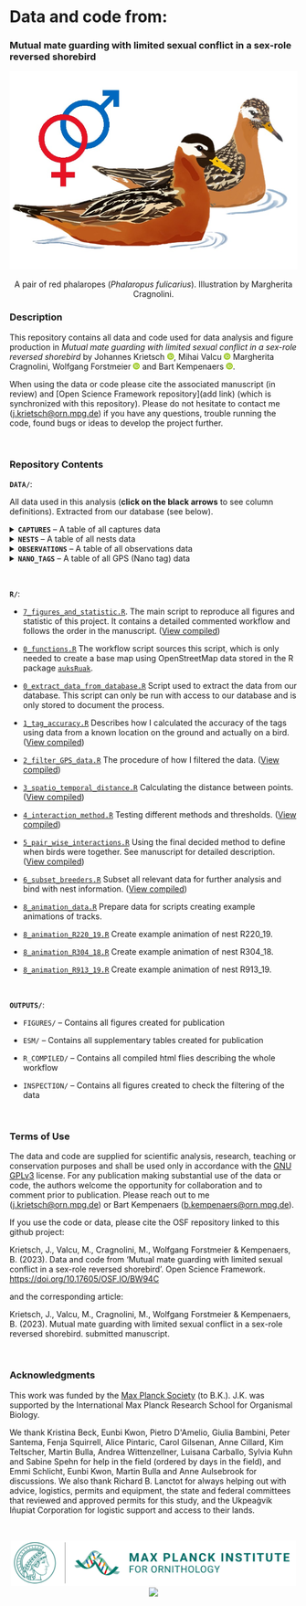 # **Data and code from:**

### Mutual mate guarding with limited sexual conflict in a sex-role reversed shorebird

<p align="center">
  <img width="600" src="./DATA/ILLUSTRATIONS/reph_pair.jpg">
</p>  

<p align="center" >A pair of red phalaropes (<i>Phalaropus fulicarius</i>). Illustration by Margherita Cragnolini.</p>

### **Description**

This repository contains all data and code used for data analysis and figure production in *Mutual mate guarding with limited sexual conflict in a sex-role reversed shorebird* by 
Johannes Krietsch [![ORCID_ID](./DATA/ILLUSTRATIONS/ORCID_ID_logo.png)](https://orcid.org/0000-0002-8080-1734), 
Mihai Valcu [![ORCID_ID](./DATA/ILLUSTRATIONS/ORCID_ID_logo.png)](https://orcid.org/0000-0002-6907-7802)
Margherita Cragnolini, 
Wolfgang Forstmeier [![ORCID_ID](./DATA/ILLUSTRATIONS/ORCID_ID_logo.png)](https://orcid.org/0000-0002-5984-8925) and 
Bart Kempenaers [![ORCID_ID](./DATA/ILLUSTRATIONS/ORCID_ID_logo.png)](https://orcid.org/0000-0002-7505-5458).  
  
When using the data or code please cite the associated manuscript (in review) and [Open Science Framework repository](add link) (which is synchronized with this repository). Please do not hesitate to contact me (j.krietsch@orn.mpg.de) if you have any questions, trouble running the code, found bugs or ideas to develop the project further. 


<p>&nbsp;</p>

### **Repository Contents**


**`DATA/`**:

All data used in this analysis (**click on the black arrows** to see column definitions). Extracted from our database (see below).

<details>
  <summary> <b><code>CAPTURES</code></b> – A table of all captures data</summary>
  
  Columns are defined as:

  1.	`year_`: year
  2.	`ID`: metal band id
  3.	`UL`: upper left colour bands
  4.	`UR`: upper right colour bands
  5.	`LL`: lower left colour bands
  6.	`LR`: lower right colour bands
  7.  `gps_tagID`: id of the GPS tag 
  8.	`sex`: field and genetic sex (F = female & M = male)
  9.  `lat`: capture location latitude (decimal degrees)
  10. `lon`: capture location longitude (decimal degrees)
  11. `caught_time`: date and time caught
  12. `dead`: bird was found dead = 1 or was caught alive = 0

</details>


<details>
  <summary> <b><code>NESTS</code></b> – A table of all nests data</summary>
  
  Columns are defined as:

  1.	`data_type`: data types (see methods)
  2.	`year_`: year
  3.	`nestID`: unique nest id
  4.	`male_id`: male metal band id
  5.	`female_id`: female metal band id
  6.	`male_assigned`: how the male was assigned: 0 = not, 1 = field, 2 = genetically, 3 = only GPStag
  7.	`female_assigned`: how the female was assigned: 0 = not, 1 = field, 2 = genetically, 3 = only GPStag
  8.	`found_datetime`: date and time the nest was found
  9.  `clutch_size`: total clutch size
  10. `initiation`: estimated date and time the first egg was laid
  11. `initiation_method`: method with which the initiation date was estimated
  12. `egg1`: estimated lay date of the first egg
  13. `egg2`: estimated lay date of the second egg
  14. `egg3`: estimated lay date of the third egg  
  15. `egg4`: estimated lay date of the forth egg  
  16. `hatching_datetime`: method with which the hatching date was estimated
  17. `nest_state`: last nest state: I = Incubated (active  nest), P = Predated, D = Deserted, H = Hatched (received hatched chicks), 
                    U = Unknown, O = Observer (collected withour replacement)     
  18. `nest_state_date`: date and time the nest state was based on 
  19. `lat`: nest location latitude (decimal degrees)
  20. `lon`: nest location longitude (decimal degrees)
  21. `parentage`: logic if parentage was possible     
  22. `anyEPY`: logic if any extra-pair young were found in the clutch
  23. `N_parentage`: number of eggs with parentage data
  24. `N_EPY`: number of extra-pair young
  25. `female_clutch`: sequence of female clutches based on the initiation date (1st, 2nd or 3rd clutch) within season
  26. `N_female_clutch`: total number of clutches within season
  27. `polyandrous`: logic if the female was social polyandrous
  28. `male_clutch`: sequence of male clutches based on the initiation date (1st or 2nd clutch) within season   
  29. `N_male_clutch`: total number of clutches within season     
  30. `clutch_together`: sequence of pairwise clutches based on the initiation date (1st or 2nd clutch) within season   
  31. `renesting_male`: logic if the male was renesting
  32. `m_tagged`: logic if the male was equipped with a GPS tag
  33. `f_tagged`: logic if the female was equipped with a GPS tag

</details>


<details>
  <summary> <b><code>OBSERVATIONS</code></b> – A table of all observations data</summary>
  
  Columns are defined as:

  1.	`year_`: year 
  2.	`datetime_`: date and time of the observation
  3.	`obs_id`: unique observation id
  4.	`ID`: metal band id
  5.	`UL`: upper left colour bands
  6.	`UR`: upper right colour bands
  7.	`LL`: lower left colour bands
  8.	`LR`: lower right colour bands
  9.	`sex`: field and genetic sex (F = female & M = male)
  10. `lat`: nest location latitude (decimal degrees)
  11. `lon`: nest location longitude (decimal degrees)
  12.	`study_site`: logic if observation was within the intensive study site 
  13.	`habitat`: habitat the bird was in (W = water, G = ground)
  14.	`aggres`: type of aggression D = Displacement/Chase, F = Fight, B = Beak Pointing, O = Other (see comments) 
                and 0 = Receiver or 1 = Initiator (e.g. focal is initiating F) or nothing (if not identified)
  15.	`displ`: type of display: K = Kissing, P = Parallel Swim, F = Flapping and  0 = Receiver (e.g. F0) or 
                1 = Initiator (e.g. focal is initiating P) or nothing (if not identified)
  16.	`cop`: Copulation: S = Successful copulation, A = Attempted copulation + 0 = Receiver or 
             1 = Initiator/Invitation (e.g. focal is inviting male to copulate) or nothing (if not identified)
  17.	`cop_inv`:  copulation with invitation: 1 = focal invited (presented tail), 0 = Copulation without invitation  
  18.	`flight`: Flight: F = Flight, C = Chase, CF = Circle Flight + 0 = Receiver or 1 = Initiator 
                (e.g. focal is chasing, displaying, etc.) or nothing (if not identified)
  19.	`voc`:  did the birds vocalize: Y=Yes, N=No (textual description in comments if unusual)
  20.	`maint`: Maintenance behaviour (comma separated & without space): F = Foraging, R = Resting, P = Preening, 
               A = Alarming, BW = Distraction Display (e.g. Broken Wing)
  21.	`spin`: spinning during foraging on water: C = Clockwise (right), AC = Anti-Clockwise (left), B = Both
  22.	`comments`: comments

</details>


<details>
  <summary> <b><code>NANO_TAGS</code></b> – A table of all GPS (Nano tag) data</summary>
  
  Columns are defined as:

  1.	`year_`: year
  2.	`tagID`: id of the GPS tag 
  3.	`ID`: metal band id
  4.	`sex`: field and genetic sex (F = female & M = male)
  5.	`datetime_`: date and time of the GPS fix
  6.	`lat`: latitude (decimal degrees)
  7.	`lon`: longitude (decimal degrees)
  8.	`gps_speed`: as measured by the tag (m/s)
  9.	`altitude`: comment from the parentage analysis
  10. `batvolt`: voltage of the battery
  11.	`filtered`: logic if the data passed the filtering procedure (see Methods section in manuscript)

</details>



<p>&nbsp;</p>


**`R/`**:

   - [`7_figures_and_statistic.R`](https://github.com/krietsch/REPH_PAIRS/blob/master/R/2_R_script_data_anaylsis.R). 
  The main script to reproduce all figures and statistic of this project. It contains a detailed commented workflow and 
  follows the order in the manuscript.
  ([View compiled](https://raw.githack.com/krietsch/REPH_PAIRS/master/OUTPUTS/R_COMPILED/7_figures_and_statistic.html "html"))
  
  - [`0_functions.R`](https://github.com/krietsch/REPH_PAIRS/blob/master/R/0_functions.R) The workflow script 
  sources this script, which is only needed to create a base map using OpenStreetMap data stored in the R package 
  [`auksRuak`](https://github.com/krietsch/auksRuak). 
  
  - [`0_extract_data_from_database.R`](https://github.com/krietsch/REPH_PAIRS/blob/master/R/0_extract_data_from_database.R) 
  Script used to extract the data from our database. This script can only be run with access 
  to our database and is only stored to document the process. 
  
  - [`1_tag_accuracy.R`](https://github.com/krietsch/REPH_PAIRS/blob/master/R/1_tag_accuracy.R) 
  Describes how I calculated the accuracy of the tags using data from a known location on the ground and actually on a bird. 
  ([View compiled](https://raw.githack.com/krietsch/REPH_PAIRS/master/OUTPUTS/R_COMPILED/1_tag_accuracy.html "html"))

  - [`2_filter_GPS_data.R`](https://github.com/krietsch/REPH_PAIRS/blob/master/R/2_filter_GPS_data.R) 
  The procedure of how I filtered the data. 
  ([View compiled](https://raw.githack.com/krietsch/REPH_PAIRS/master/OUTPUTS/R_COMPILED/2_filter_GPS_data.html "html"))

  - [`3_spatio_temporal_distance.R`](https://github.com/krietsch/REPH_PAIRS/blob/master/R/3_spatio_temporal_distance.R) 
  Calculating the distance between points. 
  ([View compiled](https://raw.githack.com/krietsch/REPH_PAIRS/master/OUTPUTS/R_COMPILED/3_spatio_temporal_distance.html "html"))  
  
  - [`4_interaction_method.R`](https://github.com/krietsch/REPH_PAIRS/blob/master/R/4_interaction_method.R) 
  Testing different methods and thresholds.
  ([View compiled](https://raw.githack.com/krietsch/REPH_PAIRS/master/OUTPUTS/R_COMPILED/4_interaction_method.html "html"))
  
  - [`5_pair_wise_interactions.R`](https://github.com/krietsch/REPH_PAIRS/blob/master/R/5_pair_wise_interactions.R) 
  Using the final decided method to define when birds were together. See manuscript for detailed description. 
  ([View compiled](https://raw.githack.com/krietsch/REPH_PAIRS/master/OUTPUTS/R_COMPILED/5_pair_wise_interactions.html "html"))
  
  - [`6_subset_breeders.R`](https://github.com/krietsch/REPH_PAIRS/blob/master/R/6_subset_breeders.R) 
  Subset all relevant data for further analysis and bind with nest information. 
  ([View compiled](https://raw.githack.com/krietsch/REPH_PAIRS/master/OUTPUTS/R_COMPILED/6_subset_breeders.html "html"))  
  
  - [`8_animation_data.R`](https://github.com/krietsch/REPH_PAIRS/blob/master/R/8_animation_data.R) 
  Prepare data for scripts creating example animations of tracks.
  
  - [`8_animation_R220_19.R`](https://github.com/krietsch/REPH_PAIRS/blob/master/R/8_animation_R220_19.R) 
  Create example animation of nest R220_19.

  - [`8_animation_R304_18.R`](https://github.com/krietsch/REPH_PAIRS/blob/master/R/8_animation_R304_18.R) 
  Create example animation of nest R304_18.
  
  - [`8_animation_R913_19.R`](https://github.com/krietsch/REPH_PAIRS/blob/master/R/8_animation_R913_19.R) 
  Create example animation of nest R913_19.
   
  
<p>&nbsp;</p>

  
**`OUTPUTS/`**:

  - `FIGURES/` – Contains all figures created for publication
  
  - `ESM/` – Contains all supplementary tables created for publication
  
  - `R_COMPILED/` – Contains all compiled html flies describing the whole workflow 
  
  - `INSPECTION/` – Contains all figures created to check the filtering of the data

<p>&nbsp;</p>


### **Terms of Use**

The data and code are supplied for scientific analysis, research, teaching or conservation purposes and shall be used only in accordance with the [GNU GPLv3](https://github.com/krietsch/REPH_PATERNITY/blob/master/LICENSE) license.
For any publication making substantial use of the data or code, the authors welcome the opportunity for collaboration and to comment prior to publication. Please reach out to me (j.krietsch@orn.mpg.de) or Bart Kempenaers (b.kempenaers@orn.mpg.de).

If you use the code or data, please cite the OSF repository linked to this github project: 

Krietsch, J., Valcu, M., Cragnolini, M., Wolfgang Forstmeier & Kempenaers, B. (2023). Data and code from ‘Mutual mate guarding with limited sexual conflict in a sex-role reversed shorebird’. Open Science Framework. https://doi.org/10.17605/OSF.IO/BW94C

and the corresponding article:

Krietsch, J., Valcu, M., Cragnolini, M., Wolfgang Forstmeier & Kempenaers, B. (2023). Mutual mate guarding with limited sexual conflict in a sex-role reversed shorebird. submitted manuscript.


<p>&nbsp;</p>


### **Acknowledgments**


This work was funded by the [Max Planck Society](https://www.mpg.de/en) (to B.K.). J.K. was supported by the International Max Planck Research School for Organismal Biology. 

We thank Kristina Beck, Eunbi Kwon, Pietro D'Amelio, Giulia Bambini, Peter Santema, Fenja Squirrell, Alice Pintaric, Carol Gilsenan, Anne Cillard, Kim Teltscher, Martin Bulla, Andrea Wittenzellner, Luisana Carballo, Sylvia Kuhn and Sabine Spehn for help in the field (ordered by days in the field), and Emmi Schlicht, Eunbi Kwon, Martin Bulla and Anne Aulsebrook for discussions. We also thank Richard B. Lanctot for always helping out with advice, logistics, permits and equipment, the state and federal committees that reviewed and approved permits for this study, and the Ukpeaġvik Iñupiat Corporation for logistic support and access to their lands. 

<p>&nbsp;</p>

<p align="middle">
  <a href="https://www.orn.mpg.de/en">
    <img src="./DATA/ILLUSTRATIONS/MPIO_logo.png" width="500" />
  </a>
    <img src="./DATA/ILLUSTRATIONS/IMPRS_logo.png" width="280" /> 
</p>

